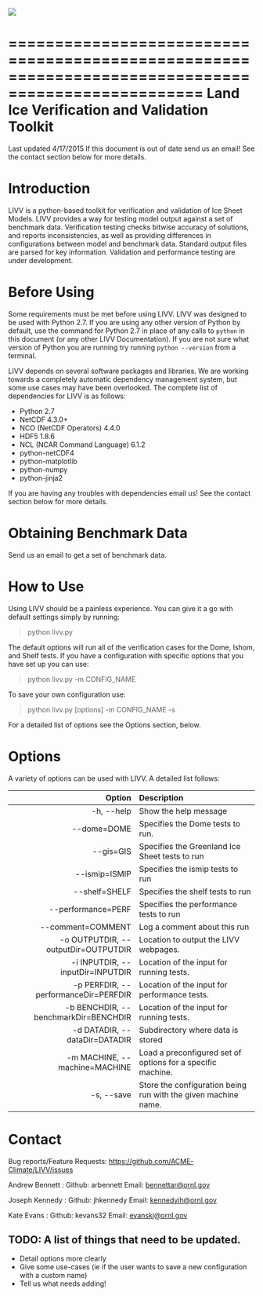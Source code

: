 ![](https://github.com/ACME-Climate/LIVV/blob/develop/docs/livv.png)

===================================================================================================
  Land Ice Verification and Validation Toolkit
===================================================================================================
Last updated 4/17/2015
If this document is out of date send us an email!  See the contact section below for more details.


  Introduction
================
LIVV is a python-based toolkit for verification and validation of Ice Sheet Models.  LIVV provides a way for testing model output against a set of benchmark data.  Verification testing checks bitwise accuracy of solutions, and reports inconsistencies, as well as providing differences in configurations between model and benchmark data.  Standard output files are parsed for key information.  Validation and performance testing are under development.


  Before Using
================
Some requirements must be met before using LIVV.  LIVV was designed to be used with Python 2.7.  If you are using any other version of Python by default, use the command for Python 2.7 in place of any calls to `python` in this document (or any other LIVV Documentation).  If you are not sure what version of Python you are running try running `python --version` from a terminal.

LIVV depends on several software packages and libraries. We are working towards a completely automatic dependency management system, but some use cases may have been overlooked.  The complete list of dependencies for LIVV is as follows: 

 * Python 2.7
 * NetCDF 4.3.0+
 * NCO (NetCDF Operators) 4.4.0
 * HDF5 1.8.6
 * NCL (NCAR Command Language) 6.1.2
 * python-netCDF4
 * python-matplotlib
 * python-numpy
 * python-jinja2

If you are having any troubles with dependencies email us!  See the contact section below for more details.

 
  Obtaining Benchmark Data
============================
Send us an email to get a set of benchmark data.


  How to Use
==============
Using LIVV should be a painless experience.  You can give it a go with default settings simply by running:

> python livv.py

The default options will run all of the verification cases for the Dome, Ishom, and Shelf tests.  If you have a configuration with specific options that you have set up you can use:

> python livv.py -m CONFIG_NAME

To save your own configuration use:

> python livv.py [options] -m CONFIG_NAME -s

For a detailed list of options see the Options section, below.


  Options
===========
A variety of options can be used with LIVV.  A detailed list follows:

|	Option	| Description |
| ------------: | :-------------------------------------------------------------------------------------------------------------------------------- |
|  -h, --help |	Show the help message |
|  --dome=DOME | Specifies the Dome tests to run. |
|  --gis=GIS | Specifies the Greenland Ice Sheet tests to run					|
|  --ismip=ISMIP | Specifies the ismip tests to run								|
|  --shelf=SHELF | Specifies the shelf tests to run								|
|  --performance=PERF | Specifies the performance tests to run                      |
|  --comment=COMMENT |	Log a comment about this run									|
|  -o OUTPUTDIR, --outputDir=OUTPUTDIR | Location to output the LIVV webpages.							|
|  -i INPUTDIR, --inputDir=INPUTDIR | Location of the input for running tests.						|
|  -p PERFDIR, --performanceDir=PERFDIR | Location of the input for performance tests.                  |
|  -b BENCHDIR, --benchmarkDir=BENCHDIR | Location of the input for running tests.						|
|  -d DATADIR, --dataDir=DATADIR | Subdirectory where data is stored								|
|  -m MACHINE, --machine=MACHINE | Load a preconfigured set of options for a specific machine.		|
|  -s, --save |	Store the configuration being run with the given machine name.	|


  Contact
===========
Bug reports/Feature Requests:
  https://github.com/ACME-Climate/LIVV/issues

Andrew Bennett : 
  Github: arbennett
  Email:  bennettar@ornl.gov

Joseph Kennedy : 
  Github: jhkennedy
  Email:  kennedyjh@ornl.gov

Kate Evans : 
  Github: kevans32
  Email: evanskj@ornl.gov


TODO: A list of things that need to be updated.
-----------------------------------------------
 * Detail options more clearly
 * Give some use-cases (ie if the user wants to save a new configuration with a custom name)
 * Tell us what needs adding!
